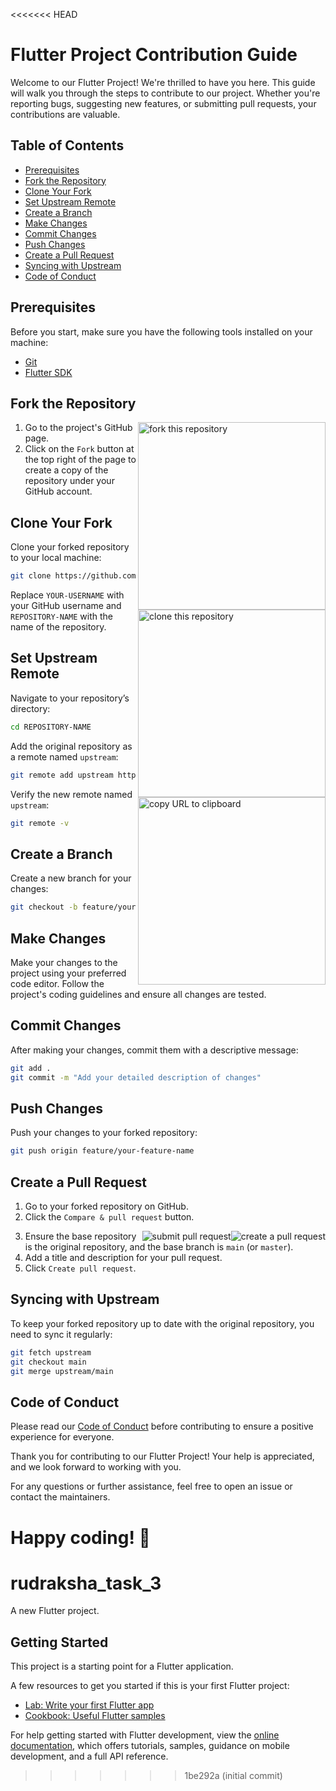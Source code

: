 <<<<<<< HEAD
# Flutter Project Contribution Guide

Welcome to our Flutter Project! We're thrilled to have you here. This guide will walk you through the steps to contribute to our project. Whether you're reporting bugs, suggesting new features, or submitting pull requests, your contributions are valuable.

## Table of Contents
- [Prerequisites](#prerequisites)
- [Fork the Repository](#fork-the-repository)
- [Clone Your Fork](#clone-your-fork)
- [Set Upstream Remote](#set-upstream-remote)
- [Create a Branch](#create-a-branch)
- [Make Changes](#make-changes)
- [Commit Changes](#commit-changes)
- [Push Changes](#push-changes)
- [Create a Pull Request](#create-a-pull-request)
- [Syncing with Upstream](#syncing-with-upstream)
- [Code of Conduct](#code-of-conduct)

## Prerequisites
Before you start, make sure you have the following tools installed on your machine:
- [Git](https://git-scm.com/)
- [Flutter SDK](https://flutter.dev/docs/get-started/install)

## Fork the Repository
<img align="right" width="300" src="https://firstcontributions.github.io/assets/Readme/fork.png" alt="fork this repository" />

1. Go to the project's GitHub page.
2. Click on the `Fork` button at the top right of the page to create a copy of the repository under your GitHub account.


## Clone Your Fork

Clone your forked repository to your local machine:
```bash
git clone https://github.com/YOUR-USERNAME/REPOSITORY-NAME.git
```

<img align="right" width="300" src="https://firstcontributions.github.io/assets/Readme/clone.png" alt="clone this repository" />
<img align="right" width="300" src="https://firstcontributions.github.io/assets/Readme/copy-to-clipboard.png" alt="copy URL to clipboard" />



Replace `YOUR-USERNAME` with your GitHub username and `REPOSITORY-NAME` with the name of the repository.






## Set Upstream Remote
Navigate to your repository’s directory:
```bash
cd REPOSITORY-NAME
```

Add the original repository as a remote named `upstream`:
```bash
git remote add upstream https://github.com/ORIGINAL-OWNER/REPOSITORY-NAME.git
```

Verify the new remote named `upstream`:
```bash
git remote -v
```

## Create a Branch
Create a new branch for your changes:
```bash
git checkout -b feature/your-feature-name
```

## Make Changes
Make your changes to the project using your preferred code editor. Follow the project's coding guidelines and ensure all changes are tested.

## Commit Changes
After making your changes, commit them with a descriptive message:
```bash
git add .
git commit -m "Add your detailed description of changes"
```

## Push Changes
Push your changes to your forked repository:
```bash
git push origin feature/your-feature-name
```

## Create a Pull Request
1. Go to your forked repository on GitHub.
2. Click the `Compare & pull request` button.

<img style="float: right;" src="https://firstcontributions.github.io/assets/Readme/compare-and-pull.png" alt="create a pull request" />
<img style="float: right;" src="https://firstcontributions.github.io/assets/Readme/submit-pull-request.png" alt="submit pull request" />



3. Ensure the base repository is the original repository, and the base branch is `main` (or `master`).
4. Add a title and description for your pull request.
5. Click `Create pull request`.

## Syncing with Upstream
To keep your forked repository up to date with the original repository, you need to sync it regularly:
```bash
git fetch upstream
git checkout main
git merge upstream/main
```

## Code of Conduct
Please read our [Code of Conduct](CODE_OF_CONDUCT.md) before contributing to ensure a positive experience for everyone.

Thank you for contributing to our Flutter Project! Your help is appreciated, and we look forward to working with you.

For any questions or further assistance, feel free to open an issue or contact the maintainers.

Happy coding! 🚀
=======
# rudraksha_task_3

A new Flutter project.

## Getting Started

This project is a starting point for a Flutter application.

A few resources to get you started if this is your first Flutter project:

- [Lab: Write your first Flutter app](https://docs.flutter.dev/get-started/codelab)
- [Cookbook: Useful Flutter samples](https://docs.flutter.dev/cookbook)

For help getting started with Flutter development, view the
[online documentation](https://docs.flutter.dev/), which offers tutorials,
samples, guidance on mobile development, and a full API reference.
>>>>>>> 1be292a (initial commit)
